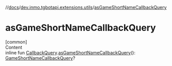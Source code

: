 //[docs](../../index.md)/[dev.inmo.tgbotapi.extensions.utils](index.md)/[asGameShortNameCallbackQuery](as-game-short-name-callback-query.md)



# asGameShortNameCallbackQuery  
[common]  
Content  
inline fun [CallbackQuery](../dev.inmo.tgbotapi.types.CallbackQuery/-callback-query/index.md).[asGameShortNameCallbackQuery](as-game-short-name-callback-query.md)(): [GameShortNameCallbackQuery](../dev.inmo.tgbotapi.types.CallbackQuery/-game-short-name-callback-query/index.md)?  



